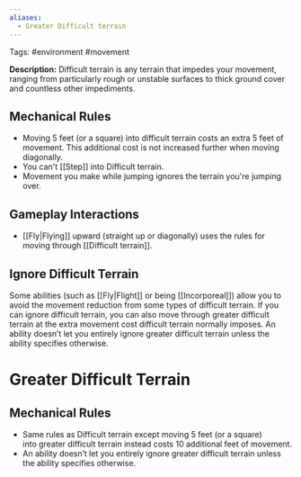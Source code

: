 ```yaml
---
aliases:
  - Greater Difficult terrain
---
```

Tags: #environment #movement 

**Description:** Difficult terrain is any terrain that impedes your movement, ranging from particularly rough or unstable surfaces to thick ground cover and countless other impediments. 

## Mechanical Rules

- Moving 5 feet (or a square) into difficult terrain costs an extra 5 feet of movement. This additional cost is not increased further when moving diagonally.
- You can't [[Step]] into Difficult terrain. 
- Movement you make while jumping ignores the terrain you're jumping over.

## Gameplay Interactions
- [[Fly|Flying]] upward (straight up or diagonally) uses the rules for moving through [[Difficult terrain]].

## Ignore Difficult Terrain

Some abilities (such as [[Fly|Flight]] or being [[Incorporeal]]) allow you to avoid the movement reduction from some types of difficult terrain. If you can ignore difficult terrain, you can also move through greater difficult terrain at the extra movement cost difficult terrain normally imposes. An ability doesn’t let you entirely ignore greater difficult terrain unless the ability specifies otherwise.

# Greater Difficult Terrain

## Mechanical Rules

- Same rules as Difficult terrain except moving 5 feet (or a square) into greater difficult terrain instead costs 10 additional feet of movement.
- An ability doesn’t let you entirely ignore greater difficult terrain unless the ability specifies otherwise.


